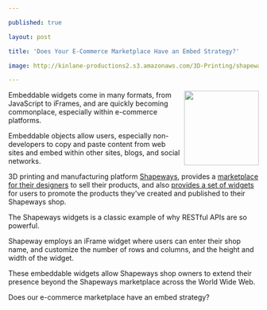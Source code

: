 ---
published: true
layout: post
title: 'Does Your E-Commerce Marketplace Have an Embed Strategy?'
image: http://kinlane-productions2.s3.amazonaws.com/3D-Printing/shapeways/shapeways-widget.png
---

<p><img src="https://kinlane-productions2.s3.amazonaws.com/3D-Printing/shapeways/shapeways-widget.png" alt="" width="150" align="right" />Embeddable widgets come in many formats, from JavaScript to iFrames, and are quickly becoming commonplace, especially within e-commerce platforms.
<p>Embeddable objects allow users, especially non-developers to copy and paste content from web sites and embed within other sites, blogs, and social networks.
<p>3D printing and manufacturing platform <a title="Shapeways" href="http://www.shapeways.com">Shapeways</a>, provides a <a title="marketplace for designers" href="http://www.shapeways.com/shops">marketplace for their designers</a> to sell their products, and also <a title="provides a set of widgets" href="http://www.shapeways.com/blog/archives/830-Promoting-Your-Shop-With-The-Shapeways-Widget.html">provides a set of widgets</a> for users to promote the products they've created and published to their Shapeways shop.
<p>The Shapeways widgets is a classic example of why RESTful APIs are so powerful.
<p>Shapeway employs an iFrame widget where users can enter their shop name, and customize the number of rows and columns, and the height and width of the widget.
<p>These embeddable widgets allow Shapeways shop owners to extend their presence beyond the Shapeways marketplace across the World Wide Web.
<p>Does our e-commerce marketplace have an embed strategy?

